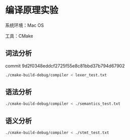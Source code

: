 # 编译原理实验

系统环境：Mac OS

工具：CMake

## 词法分析

commit 9d2f0348eddcf2725f55e8c81bbd37b794d67902

```bash
./cmake-build-debug/compiler < lexer_test.txt
```

## 语法分析

```bash
./cmake-build-debug/compiler < ./semantics_test.txt
```

## 语义分析

```bash
./cmake-build-debug/compiler < ./stmt_test.txt
```
